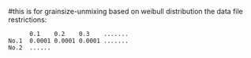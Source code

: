 #this is for grainsize-unmixing
based on weibull distribution
the data file restrictions:

          0.1    0.2    0.3    .......
    No.1  0.0001 0.0001 0.0001 .......
    No.2  ......

